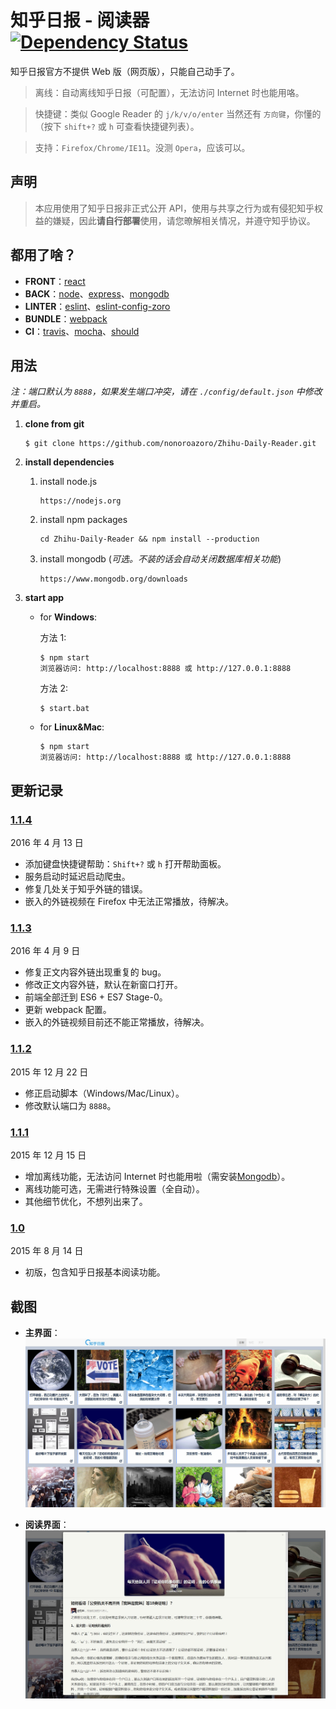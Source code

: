 # 知乎日报 - 阅读器 [![Dependency Status](https://david-dm.org/nonoroazoro/Zhihu-Daily-Reader/develop.svg?style=flat-square)](https://david-dm.org/nonoroazoro/Zhihu-Daily-Reader/develop)

知乎日报官方不提供 Web 版（网页版），只能自己动手了。

> 离线：自动离线知乎日报（可配置），无法访问 Internet 时也能用咯。

> 快捷键：类似 Google Reader 的 `j/k/v/o/enter` 当然还有 `方向键`，你懂的（按下 `shift+?` 或 `h` 可查看快捷键列表）。

> 支持：`Firefox/Chrome/IE11`。没测 `Opera`，应该可以。

## 声明

> 本应用使用了知乎日报非正式公开 API，使用与共享之行为或有侵犯知乎权益的嫌疑，因此**请自行部署**使用，请您暸解相关情况，并遵守知乎协议。

## 都用了啥？

- **FRONT**：[react](http://facebook.github.io/react/)
- **BACK**：[node](https://nodejs.org)、[express](http://expressjs.com/)、[mongodb](https://www.mongodb.org/)
- **LINTER**：[eslint](http://eslint.org/)、[eslint-config-zoro](https://github.com/nonoroazoro/eslint-config-zoro)
- **BUNDLE**：[webpack](https://webpack.github.io/)
- **CI**：[travis](https://travis-ci.org/)、[mocha](https://mochajs.org/)、[should](https://github.com/shouldjs/should.js)

## 用法

*注：端口默认为 `8888`，如果发生端口冲突，请在 `./config/default.json` 中修改并重启。*

1. **clone from git**

    ```
    $ git clone https://github.com/nonoroazoro/Zhihu-Daily-Reader.git
    ```

2. **install dependencies**

    1. install node.js

        ```
        https://nodejs.org
        ```

    2. install npm packages

        ```
        cd Zhihu-Daily-Reader && npm install --production
        ```

    3. install mongodb (*可选。不装的话会自动关闭数据库相关功能*)

        ```
        https://www.mongodb.org/downloads
        ```

3. **start app**

    - for **Windows**:

        方法 1:

        ```
        $ npm start
        浏览器访问: http://localhost:8888 或 http://127.0.0.1:8888
        ```

        方法 2:

        ```
        $ start.bat
        ```

    - for **Linux&Mac**:

        ```
        $ npm start
        浏览器访问: http://localhost:8888 或 http://127.0.0.1:8888
        ```

## 更新记录

### <a href="#v1.1.4" id="v1.1.4">1.1.4</a>

2016 年 4 月 13 日

- 添加键盘快捷键帮助：`Shift+?` 或 `h` 打开帮助面板。
- 服务启动时延迟启动爬虫。
- 修复几处关于知乎外链的错误。
- 嵌入的外链视频在 Firefox 中无法正常播放，待解决。


### <a href="#v1.1.3" id="v1.1.3">1.1.3</a>

2016 年 4 月 9 日

- 修复正文内容外链出现重复的 bug。
- 修改正文内容外链，默认在新窗口打开。
- 前端全部迁到 ES6 + ES7 Stage-0。
- 更新 webpack 配置。
- 嵌入的外链视频目前还不能正常播放，待解决。


### <a href="#v1.1.2" id="v1.1.2">1.1.2</a>

2015 年 12 月 22 日

- 修正启动脚本（Windows/Mac/Linux）。
- 修改默认端口为 `8888`。


### <a href="#v1.1.1" id="v1.1.1">1.1.1</a>

2015 年 12 月 15 日

- 增加离线功能，无法访问 Internet 时也能用啦（需安装[Mongodb](https://www.mongodb.org/downloads)）。
- 离线功能可选，无需进行特殊设置（全自动）。
- 其他细节优化，不想列出来了。


### <a href="#v1.0" id="v1.0">1.0</a>

2015 年 8 月 14 日

- 初版，包含知乎日报基本阅读功能。

## 截图

- **主界面**：
  ![主界面](./screenshots/1.jpg?raw=true "主界面")

- **阅读界面**：
    ![阅读界面](./screenshots/2.jpg?raw=true "阅读界面")
